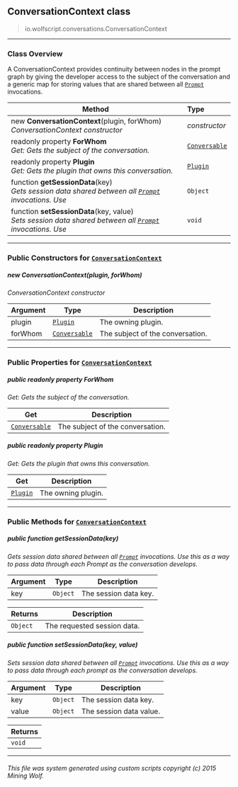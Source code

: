 ## ConversationContext __class__

>io.wolfscript.conversations.ConversationContext

---

### Class Overview

A ConversationContext provides continuity between nodes in the prompt graph by giving the developer access to the subject of the conversation and a generic map for storing values that are shared between all [`Prompt`](Prompt.md) invocations.

Method | Type   
--- | :--- 
new __ConversationContext__(plugin, forWhom) <br> _ConversationContext constructor_ | _constructor_
 readonly property __ForWhom__ <br> _Get: Gets the subject of the conversation._ | [`Conversable`](Conversable.md)
 readonly property __Plugin__ <br> _Get: Gets the plugin that owns this conversation._ | [`Plugin`](../plugin/Plugin.md)
 function __getSessionData__(key) <br> _Gets session data shared between all [`Prompt`](Prompt.md) invocations. Use_ | `Object`
 function __setSessionData__(key, value) <br> _Sets session data shared between all [`Prompt`](Prompt.md) invocations. Use_ | `void`



---

### Public Constructors for [`ConversationContext`](ConversationContext.md)

##### <a id='conversationcontext'></a>new __ConversationContext__(plugin, forWhom) 

_ConversationContext constructor_

Argument | Type | Description  
--- | --- | --- 
plugin | [`Plugin`](../plugin/Plugin.md) | The owning plugin.
forWhom | [`Conversable`](Conversable.md) | The subject of the conversation.

---

### Public Properties for [`ConversationContext`](ConversationContext.md)

##### <a id='forwhom'></a>public  readonly property __ForWhom__

_Get: Gets the subject of the conversation._

Get | Description
--- | --- 
[`Conversable`](Conversable.md) | The subject of the conversation.



##### <a id='plugin'></a>public  readonly property __Plugin__

_Get: Gets the plugin that owns this conversation._

Get | Description
--- | --- 
[`Plugin`](../plugin/Plugin.md) | The owning plugin.



---

### Public Methods for [`ConversationContext`](ConversationContext.md)

##### <a id='getsessiondata'></a>public  function __getSessionData__(key)

_Gets session data shared between all [`Prompt`](Prompt.md) invocations. Use this as a way to pass data through each Prompt as the conversation develops._

Argument | Type | Description  
--- | --- | --- 
key | `Object` | The session data key.

Returns | Description
--- | --- 
`Object` | The requested session data.


##### <a id='setsessiondata'></a>public  function __setSessionData__(key, value)

_Sets session data shared between all [`Prompt`](Prompt.md) invocations. Use this as a way to pass data through each prompt as the conversation develops._

Argument | Type | Description  
--- | --- | --- 
key | `Object` | The session data key.
value | `Object` | The session data value.

Returns | 
--- | 
`void` |


---


###### This file was system generated using custom scripts copyright (c) 2015 Mining Wolf.
	

